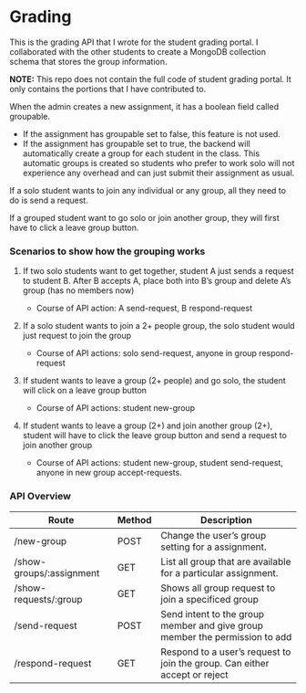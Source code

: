# Grading

This is the grading API that I wrote for the student grading portal. I collaborated with the other students to create a MongoDB collection schema that stores the group information. 

**NOTE:** This repo does not contain the full code of student grading portal. It only contains the portions that I have contributed to. 

When the admin creates a new assignment, it has a boolean field called groupable. 
- If the assignment has groupable set to false, this feature is not used.
- If the assignment has groupable set to true, the backend will automatically create a group for each student in the class. This automatic groups is created so students who prefer to work solo will not experience any overhead and can just submit their assignment as usual.

If a solo student wants to join any individual or any group, all they need to do is send a request.

If a grouped student want to go solo or join another group, they will first have to click a leave group button.

### Scenarios to show how the grouping works
1. If two solo students want to get together, student A just sends a request to student B. After B accepts A, place both into B’s group and delete A’s group (has no members now)
   - Course of API action: A send-request, B respond-request

2. If a solo student wants to join a 2+ people group, the solo student would just request to join the group
   - Course of API actions: solo send-request, anyone in group respond-request

3. If student wants to leave a group (2+ people) and go solo, the student will click on a leave group button
   - Course of API actions: student new-group

4. If student wants to leave a group (2+) and join another group (2+), student will have to click the leave group button and send a request to join another group
   - Course of API actions: student new-group, student send-request, anyone in new group accept-requests. 


### API Overview
| Route                    | Method | Description                                                                 |
|--------------------------|--------|-----------------------------------------------------------------------------|
| /new-group               | POST   | Change the user’s group setting for a assignment.                           |
| /show-groups/:assignment | GET    | List all group that are available for a particular assignment.              |
| /show-requests/:group    | GET    | Shows all group request to join a specificed group                          |
| /send-request            | POST   | Send intent to the group member and give group member the permission to add |
| /respond-request         | GET    | Respond to a user’s request to join the group. Can either accept or reject  |
